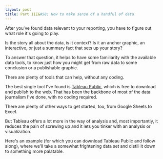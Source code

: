```yaml
---
layout: post
title: Part III&#58; How to make sense of a handful of data
---
```

After you've found data relevant to your reporting, you have to figure out what role it's going to play.

Is the story all about the data, is it context? Is it an anchor graphic, an interactive, or just a summary fact that sets up your story?

To answer that question, it helps to have some familiarity with the available data tools, to know just how you might get from raw data to some conclusion or a publishable graphic.

There are plenty of tools that can help, without any coding.

The best single tool I've found is [Tableau Public](https://public.tableau.com/en-us/s/), which is free to download and publish to the web. That has been the backbone of most of the data journalism I've done, with no coding required.

There are plenty of other ways to get started, too, from Google Sheets to Excel.

But Tableau offers a lot more in the way of analysis and, most importantly, it reduces the pain of screwing up and it lets you tinker with an analysis or visualization.

Here's an example (for which you can download Tableau Public and follow along), where we'll take a somewhat frightening data set and distill it down to something more palatable.
